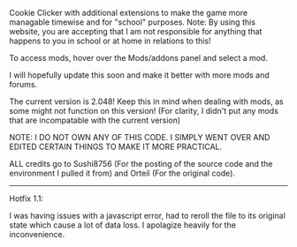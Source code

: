 Cookie Clicker with additional extensions to make the game more managable timewise and for "school" purposes.
Note: By using this website, you are accepting that I am not responsible for anything that happens to you in school or at home in relations to this!

To access mods, hover over the Mods/addons panel and select a mod.

I will hopefully update this soon and make it better with more mods and forums.

The current version is 2.048! Keep this in mind when dealing with mods, as some might not function on this version! (For clarity, I didn't put any mods that are incompatable with the current version)



NOTE: I DO NOT OWN ANY OF THIS CODE. I SIMPLY WENT OVER AND EDITED CERTAIN THINGS TO MAKE IT MORE PRACTICAL. 

ALL credits go to Sushi8756 (For the posting of the source code and the environment I pulled it from) and Orteil (For the original code).

___________________________________________________________________________________________________________________________________________________

Hotfix 1.1:

I was having issues with a javascript error, had to reroll the file to its original state which cause a lot of data loss. I apolagize heavily for the inconvenience.
